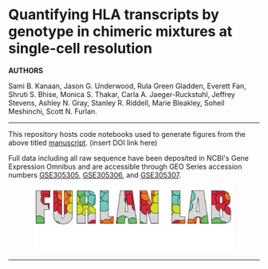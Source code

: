 # Quantifying HLA transcripts by genotype in chimeric mixtures at single-cell resolution

**AUTHORS**

Sami B. Kanaan, Jason G. Underwood, Rula Green Gladden, Everett Fan, Shruti S. Bhise, Monica S. Thakar, Carla A. Jaeger-Ruckstuhl, Jeffrey Stevens, Ashley N. Gray, Stanley R. Riddell, Marie Bleakley, Soheil Meshinchi, Scott N. Furlan.

<hr>

This repository hosts code notebooks used to generate figures from the above titled [manuscript](). (insert DOI link here)

Full data including all raw sequence have been deposited in NCBI's Gene Expression Omnibus and are accessible through GEO Series accession numbers [GSE305305](https://www.ncbi.nlm.nih.gov/geo/query/acc.cgi?acc=GSE305305), [GSE305306](https://www.ncbi.nlm.nih.gov/geo/query/acc.cgi?acc=GSE305306), and [GSE305307](https://www.ncbi.nlm.nih.gov/geo/query/acc.cgi?acc=GSE305307).

<p align="center"><img src="furlan_lab_logo.png" alt="" width="400"></a></p>
<hr>
